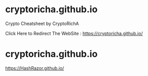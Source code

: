 # cryptoricha.github.io
Crypto Cheatsheet by CryptoRichA

Click Here to Redirect The WebSite :
https://cryptoricha.github.io/
# cryptoricha.github.io
https://HashRazor.github.io/
